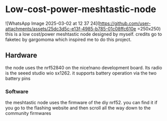 # Low-cost-power-meshtastic-node
![WhatsApp Image 2025-03-02 at 12 37 24](https://github.com/user-attachments/assets/25dc3d5c-e13f-4985-b785-01c08ffc610e =250x250)
this is a low cost/power meshtastic node designed by myself. credits go to faketec by gargomoma which inspired me to do this project. 
## Hardware
the node uses the nrf52840 on the nice!nano development board. Its radio is the seeed studio wio sx1262. it supports battery operation via the two battery pins
### Software
the meshtastic node uses the firmware of the diy nrf52. you can find it if you go to the flashing website and then scroll all the way down to the community firmwares


